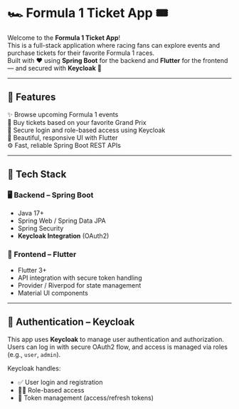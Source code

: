# 🏎️ Formula 1 Ticket App 🎟️

Welcome to the **Formula 1 Ticket App**!  
This is a full-stack application where racing fans can explore events and purchase tickets for their favorite Formula 1 races.  
Built with ❤️ using **Spring Boot** for the backend and **Flutter** for the frontend — and secured with **Keycloak** 🔐

---

## 🚀 Features

✨ Browse upcoming Formula 1 events  
🛒 Buy tickets based on your favorite Grand Prix  
🔐 Secure login and role-based access using Keycloak  
📱 Beautiful, responsive UI with Flutter  
⚙️ Fast, reliable Spring Boot REST APIs

---

## 🧱 Tech Stack

### 🖥️ Backend – Spring Boot
- Java 17+
- Spring Web / Spring Data JPA
- Spring Security
- **Keycloak Integration** (OAuth2)

### 📱 Frontend – Flutter
- Flutter 3+
- API integration with secure token handling
- Provider / Riverpod for state management
- Material UI components

---

## 🔐 Authentication – Keycloak

This app uses **Keycloak** to manage user authentication and authorization.  
Users can log in with secure OAuth2 flow, and access is managed via roles (e.g., `user`, `admin`).

Keycloak handles:
- ✅ User login and registration
- 🧑‍⚖️ Role-based access
- 🔄 Token management (access/refresh tokens)

